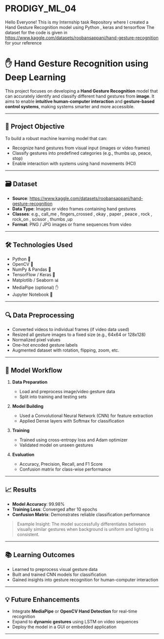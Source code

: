 # PRODIGY_ML_04
Hello Everyone! This is my Internship task Repository where I created a Hand Gesture Recognition model using Python , keras and tensorflow
The dataset for the code is given in https://www.kaggle.com/datasets/roobansappani/hand-gesture-recognition
for your reference

# ✋ Hand Gesture Recognition using Deep Learning

This project focuses on developing a **Hand Gesture Recognition** model that can accurately identify and classify different hand gestures from **image**. It aims to enable **intuitive human-computer interaction** and **gesture-based control systems**, making systems smarter and more accessible.

---

## 📌 Project Objective

To build a robust machine learning model that can:

- Recognize hand gestures from visual input (images or video frames)
- Classify gestures into predefined categories (e.g., thumbs up, peace, stop)
- Enable interaction with systems using hand movements (HCI)

---

## 🗃️ Dataset

- **Source**: https://www.kaggle.com/datasets/roobansappani/hand-gesture-recognition
- **Data Type**: Images or video frames containing hand gestures
- **Classes**: e.g., call_me , fingers_crossed , okay , paper , peace , rock , rock_on , scissor , thumbs ,up
- **Format**: PNG / JPG images or frame sequences from video

---

## 🛠️ Technologies Used

- Python 🐍
- OpenCV 🎥
- NumPy & Pandas 🔢
- TensorFlow / Keras 🤖
- Matplotlib / Seaborn 📊
- MediaPipe (optional) ✋
- Jupyter Notebook 📒

---

## 🔍 Data Preprocessing

- Converted videos to individual frames (if video data used)
- Resized all gesture images to a fixed size (e.g., 64x64 or 128x128)
- Normalized pixel values
- One-hot encoded gesture labels
- Augmented dataset with rotation, flipping, zoom, etc.

---

## 🚀 Model Workflow

1. **Data Preparation**
   - Load and preprocess image/video gesture data
   - Split into training and testing sets

2. **Model Building**
   - Used a Convolutional Neural Network (CNN) for feature extraction
   - Applied Dense layers with Softmax for classification

3. **Training**
   - Trained using cross-entropy loss and Adam optimizer
   - Validated model on unseen gestures

4. **Evaluation**
   - Accuracy, Precision, Recall, and F1 Score
   - Confusion matrix for class-wise performance

---

## 📈 Results

- **Model Accuracy**: 99.98% 
- **Training Loss**: Converged after 10 epochs
- **Confusion Matrix**: Demonstrates reliable classification performance

> Example Insight: The model successfully differentiates between visually similar gestures when background is uniform and lighting is consistent.

---

## 📚 Learning Outcomes

- Learned to preprocess visual gesture data
- Built and trained CNN models for classification
- Gained insights into gesture recognition for human-computer interaction

---

## 💡 Future Enhancements

- Integrate **MediaPipe** or **OpenCV Hand Detection** for real-time recognition
- Expand to **dynamic gestures** using LSTM on video sequences
- Deploy the model in a GUI or embedded application

---
